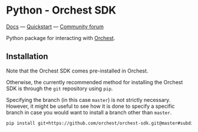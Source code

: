 # Python - Orchest SDK
[Docs](https://orchest-sdk.readthedocs.io/en/latest/python.html)
— [Quickstart](https://orchest-sdk.readthedocs.io/en/latest/python.html#quickstart)
— [Community forum](https://community.orchest.io)


Python package for interacting with [Orchest](https://github.com/orchest/orchest).

## Installation
Note that the Orchest SDK comes pre-installed in Orchest.

Otherwise, the currently recommended method for installing the Orchest SDK is through the `git`
repository using `pip`.

Specifying the branch (in this case `master`) is not strictly necessary. However, it might be useful
to see how it is done to specify a specific branch in case you would want to install a branch other
than `master`.
```bash
pip install git+https://github.com/orchest/orchest-sdk.git@master#subdirectory=python
```
